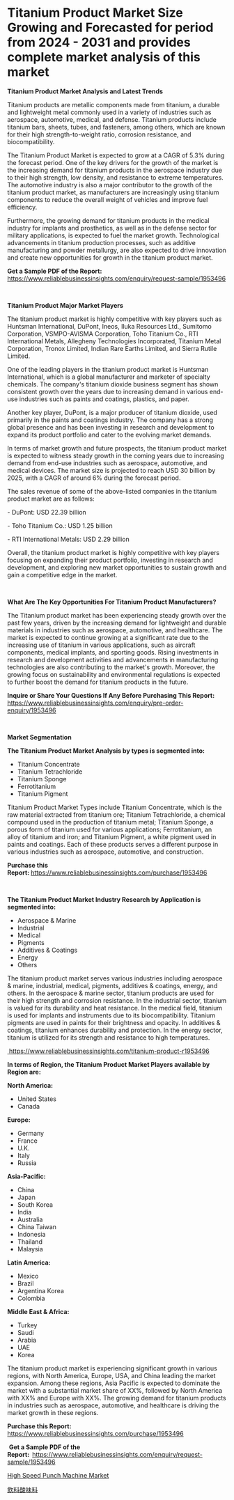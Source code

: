 <p><h1>Titanium Product Market Size Growing and Forecasted for period from 2024 - 2031 and provides complete market analysis of this market</h1></p><p><strong>Titanium Product Market Analysis and Latest Trends</strong></p>
<p><p>Titanium products are metallic components made from titanium, a durable and lightweight metal commonly used in a variety of industries such as aerospace, automotive, medical, and defense. Titanium products include titanium bars, sheets, tubes, and fasteners, among others, which are known for their high strength-to-weight ratio, corrosion resistance, and biocompatibility.</p><p>The Titanium Product Market is expected to grow at a CAGR of 5.3% during the forecast period. One of the key drivers for the growth of the market is the increasing demand for titanium products in the aerospace industry due to their high strength, low density, and resistance to extreme temperatures. The automotive industry is also a major contributor to the growth of the titanium product market, as manufacturers are increasingly using titanium components to reduce the overall weight of vehicles and improve fuel efficiency.</p><p>Furthermore, the growing demand for titanium products in the medical industry for implants and prosthetics, as well as in the defense sector for military applications, is expected to fuel the market growth. Technological advancements in titanium production processes, such as additive manufacturing and powder metallurgy, are also expected to drive innovation and create new opportunities for growth in the titanium product market.</p></p>
<p><strong>Get a Sample PDF of the Report:&nbsp;</strong> <a href="https://www.reliablebusinessinsights.com/enquiry/request-sample/1953496">https://www.reliablebusinessinsights.com/enquiry/request-sample/1953496</a></p>
<p>&nbsp;</p>
<p><strong>Titanium Product Major Market Players</strong></p>
<p><p>The titanium product market is highly competitive with key players such as Huntsman International, DuPont, Ineos, Iluka Resources Ltd., Sumitomo Corporation, VSMPO-AVISMA Corporation, Toho Titanium Co., RTI International Metals, Allegheny Technologies Incorporated, Titanium Metal Corporation, Tronox Limited, Indian Rare Earths Limited, and Sierra Rutile Limited.</p><p>One of the leading players in the titanium product market is Huntsman International, which is a global manufacturer and marketer of specialty chemicals. The company's titanium dioxide business segment has shown consistent growth over the years due to increasing demand in various end-use industries such as paints and coatings, plastics, and paper.</p><p>Another key player, DuPont, is a major producer of titanium dioxide, used primarily in the paints and coatings industry. The company has a strong global presence and has been investing in research and development to expand its product portfolio and cater to the evolving market demands.</p><p>In terms of market growth and future prospects, the titanium product market is expected to witness steady growth in the coming years due to increasing demand from end-use industries such as aerospace, automotive, and medical devices. The market size is projected to reach USD 30 billion by 2025, with a CAGR of around 6% during the forecast period.</p><p>The sales revenue of some of the above-listed companies in the titanium product market are as follows:</p><p>- DuPont: USD 22.39 billion</p><p>- Toho Titanium Co.: USD 1.25 billion</p><p>- RTI International Metals: USD 2.29 billion</p><p>Overall, the titanium product market is highly competitive with key players focusing on expanding their product portfolio, investing in research and development, and exploring new market opportunities to sustain growth and gain a competitive edge in the market.</p></p>
<p>&nbsp;</p>
<p><strong>What Are The Key Opportunities For Titanium Product Manufacturers?</strong></p>
<p><p>The Titanium product market has been experiencing steady growth over the past few years, driven by the increasing demand for lightweight and durable materials in industries such as aerospace, automotive, and healthcare. The market is expected to continue growing at a significant rate due to the increasing use of titanium in various applications, such as aircraft components, medical implants, and sporting goods. Rising investments in research and development activities and advancements in manufacturing technologies are also contributing to the market's growth. Moreover, the growing focus on sustainability and environmental regulations is expected to further boost the demand for titanium products in the future.</p></p>
<p><strong>Inquire or Share Your Questions If Any Before Purchasing This Report:</strong> <a href="https://www.reliablebusinessinsights.com/enquiry/pre-order-enquiry/1953496">https://www.reliablebusinessinsights.com/enquiry/pre-order-enquiry/1953496</a></p>
<p>&nbsp;</p>
<p><strong>Market Segmentation</strong></p>
<p><strong>The Titanium Product Market Analysis by types is segmented into:</strong></p>
<p><ul><li>Titanium Concentrate</li><li>Titanium Tetrachloride</li><li>Titanium Sponge</li><li>Ferrotitanium</li><li>Titanium Pigment</li></ul></p>
<p><p>Titanium Product Market Types include Titanium Concentrate, which is the raw material extracted from titanium ore; Titanium Tetrachloride, a chemical compound used in the production of titanium metal; Titanium Sponge, a porous form of titanium used for various applications; Ferrotitanium, an alloy of titanium and iron; and Titanium Pigment, a white pigment used in paints and coatings. Each of these products serves a different purpose in various industries such as aerospace, automotive, and construction.</p></p>
<p><strong>Purchase this Report:&nbsp;</strong><a href="https://www.reliablebusinessinsights.com/purchase/1953496">https://www.reliablebusinessinsights.com/purchase/1953496</a></p>
<p>&nbsp;</p>
<p><strong>The Titanium Product Market Industry Research by Application is segmented into:</strong></p>
<p><ul><li>Aerospace & Marine</li><li>Industrial</li><li>Medical</li><li>Pigments</li><li>Additives & Coatings</li><li>Energy</li><li>Others</li></ul></p>
<p><p>The titanium product market serves various industries including aerospace & marine, industrial, medical, pigments, additives & coatings, energy, and others. In the aerospace & marine sector, titanium products are used for their high strength and corrosion resistance. In the industrial sector, titanium is valued for its durability and heat resistance. In the medical field, titanium is used for implants and instruments due to its biocompatibility. Titanium pigments are used in paints for their brightness and opacity. In additives & coatings, titanium enhances durability and protection. In the energy sector, titanium is utilized for its strength and resistance to high temperatures.</p></p>
<p><a href="https://www.reliablebusinessinsights.com/titanium-product-r1953496">&nbsp;https://www.reliablebusinessinsights.com/titanium-product-r1953496</a></p>
<p><strong>In terms of Region, the Titanium Product Market Players available by Region are:</strong></p>
<p>
    <p> <strong> North America: </strong>
        <ul>
            <li>United States</li>
            <li>Canada</li>
        </ul>
        </p> 
    <p> <strong> Europe: </strong>
        <ul>
            <li>Germany</li>
            <li>France</li>
            <li>U.K.</li>
            <li>Italy</li>
            <li>Russia</li>
        </ul>
        </p> 
    <p> <strong> Asia-Pacific: </strong>
        <ul>
            <li>China</li>
            <li>Japan</li>
            <li>South Korea</li>
            <li>India</li>
            <li>Australia</li>
            <li>China Taiwan</li>
            <li>Indonesia</li>
            <li>Thailand</li>
            <li>Malaysia</li>
        </ul>
        </p> 
    <p> <strong> Latin America: </strong>
        <ul>
            <li>Mexico</li>
            <li>Brazil</li>
            <li>Argentina Korea</li>
            <li>Colombia</li>
        </ul>
        </p> 
    <p> <strong> Middle East & Africa: </strong>
        <ul>
            <li>Turkey</li>
            <li>Saudi</li>
            <li>Arabia</li>
            <li>UAE</li>
            <li>Korea</li>
        </ul>
    </p>
    </p>
<p><p>The titanium product market is experiencing significant growth in various regions, with North America, Europe, USA, and China leading the market expansion. Among these regions, Asia Pacific is expected to dominate the market with a substantial market share of XX%, followed by North America with XX% and Europe with XX%. The growing demand for titanium products in industries such as aerospace, automotive, and healthcare is driving the market growth in these regions.</p></p>
<p><strong>Purchase this Report: </strong><a href="https://www.reliablebusinessinsights.com/purchase/1953496">https://www.reliablebusinessinsights.com/purchase/1953496</a></p>
<p>&nbsp;<strong>Get a Sample PDF of the Report:&nbsp;&nbsp;</strong><a href="https://www.reliablebusinessinsights.com/enquiry/request-sample/1953496">https://www.reliablebusinessinsights.com/enquiry/request-sample/1953496</a></p>
<p><strong></strong></p>
<p><p><a href="https://github.com/joanneharris67856/Market-Research-Report-List-1/blob/main/high-speed-punch-machine-market.md">High Speed Punch Machine Market</a></p><p><a href="https://github.com/sghwr779811674/Market-Research-Report-List-3/blob/main/88796103228.md">飲料酸味料</a></p></p>